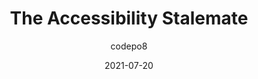 ---
author: codepo8
date: 2021-07-20
eleventyExcludeFromCollections: true
layout: post.njk
tags:
  - article
  - accessibility
  - meta
target_url: https://christianheilmann.com/2021/07/20/the-accessibility-stalemate/
title: The Accessibility Stalemate
---
